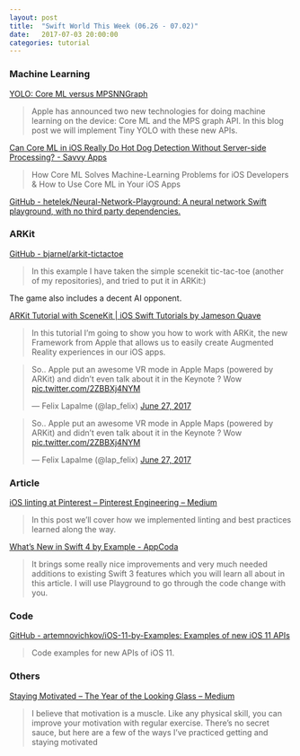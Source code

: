 ```yaml
---
layout: post
title:  "Swift World This Week (06.26 - 07.02)"
date:   2017-07-03 20:00:00
categories: tutorial
---
```


### Machine Learning

[YOLO: Core ML versus MPSNNGraph](http://machinethink.net/blog/yolo-coreml-versus-mps-graph/)

> Apple has announced two new technologies for doing machine learning on the device: Core ML and the MPS graph API. In this blog post we will implement Tiny YOLO with these new APIs.

[Can Core ML in iOS Really Do Hot Dog Detection Without Server-side Processing? - Savvy Apps](https://savvyapps.com/blog/core-ml-ios-hot-dog-detection-no-server)

> How Core ML Solves Machine-Learning Problems for iOS Developers & How to Use Core ML in Your iOS Apps

[GitHub - hetelek/Neural-Network-Playground: A neural network Swift playground, with no third party dependencies.](https://github.com/hetelek/Neural-Network-Playground)

### ARKit

[GitHub - bjarnel/arkit-tictactoe](https://github.com/bjarnel/arkit-tictactoe)

> In this example I have taken the simple scenekit tic-tac-toe (another of my repositories), and tried to put it in ARKit:)

The game also includes a decent AI opponent.

[ARKit Tutorial with SceneKit | iOS Swift Tutorials by Jameson Quave](http://jamesonquave.com/blog/arkit-tutorial-in-swift-4-for-xcode-9-using-scenekit/)

> In this tutorial I’m going to show you how to work with ARKit, the new Framework from Apple that allows us to easily create Augmented Reality experiences in our iOS apps.

<blockquote class="twitter-tweet" data-lang="en"><p lang="en" dir="ltr">So.. Apple put an awesome VR mode in Apple Maps (powered by ARKit) and didn’t even talk about it in the Keynote ? Wow <a href="https://t.co/2ZBBXj4NYM">pic.twitter.com/2ZBBXj4NYM</a></p>&mdash; Felix Lapalme (@lap_felix) <a href="https://twitter.com/lap_felix/status/879514346191282177">June 27, 2017</a></blockquote>
<script async src="//platform.twitter.com/widgets.js" charset="utf-8"></script>

<blockquote class="twitter-tweet" data-lang="en"><p lang="en" dir="ltr">So.. Apple put an awesome VR mode in Apple Maps (powered by ARKit) and didn’t even talk about it in the Keynote ? Wow <a href="https://t.co/2ZBBXj4NYM">pic.twitter.com/2ZBBXj4NYM</a></p>&mdash; Felix Lapalme (@lap_felix) <a href="https://twitter.com/lap_felix/status/879514346191282177">June 27, 2017</a></blockquote>
<script async src="//platform.twitter.com/widgets.js" charset="utf-8"></script>

### Article

[iOS linting at Pinterest – Pinterest Engineering – Medium](https://medium.com/@Pinterest_Engineering/ios-linting-at-pinterest-3108d8764390)

> In this post we’ll cover how we implemented linting and best practices learned along the way.

[What’s New in Swift 4 by Example - AppCoda](http://www.appcoda.com/swift4-changes/)

> It brings some really nice improvements and very much needed additions to existing Swift 3 features which you will learn all about in this article.
> I will use Playground to go through the code change with you.

### Code

[GitHub - artemnovichkov/iOS-11-by-Examples: Examples of new iOS 11 APIs](https://github.com/artemnovichkov/iOS-11-by-Examples)

> Code examples for new APIs of iOS 11.


### Others

[Staying Motivated – The Year of the Looking Glass – Medium](https://medium.com/the-year-of-the-looking-glass/staying-motivated-89baaaed505a)

> I believe that motivation is a muscle. Like any physical skill, you can improve your motivation with regular exercise.
> There’s no secret sauce, but here are a few of the ways I’ve practiced getting and staying motivated
